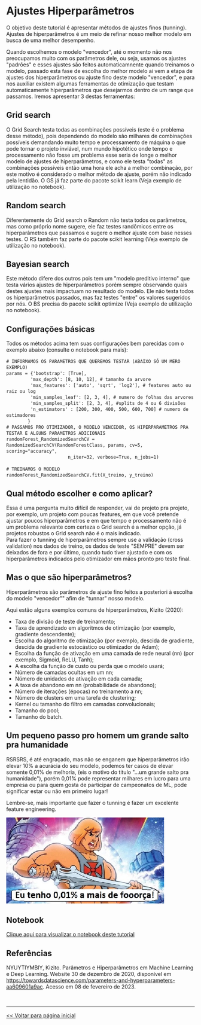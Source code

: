 # Ajustes Hiperparâmetros

O objetivo deste tutorial é apresentar métodos de ajustes finos (tunning). Ajustes de hiperparâmetros é um meio de refinar nosso melhor modelo em busca de uma melhor desempenho.

Quando escolhemos o modelo "vencedor", até o momento não nos preocupamos muito com os parâmetros dele, ou seja, usamos os ajustes "padrões" e esses ajustes são feitos automaticamnente quando treinamos o modelo, passado esta fase de escolha do melhor modelo ai vem a etapa de ajustes dos hiperparâmetros ou ajuste fino deste modelo "vencedor", e para nos auxiliar existem algumas ferramentas de otimização que testam automaticamente hiperparâmetros que desejarmos dentro de um range que passamos. Iremos apresentar 3 destas ferramentas:

## Grid search
O Grid Search testa todas as combinações possíveis (este é o problema desse método), pois dependendo do modelo são milhares de combinações possíveis demandando muito tempo e processamento de máquina o que pode tornar o projeto inviável, num mundo hipotético onde tempo e processamento não fosse um problema esse seria de longe o melhor modelo de ajustes de hiperparâmetros, e como ele testa "todas" as combinações possíveis então uma hora ele acha a melhor combinação, por este motivo é considerado o melhor método de ajuste, porém não indicado pela lentidão. O GS já faz parte do pacote scikit learn (Veja exemplo de utilização no notebook).

## Random search
Diferentemente do Grid search o Random não testa todos os parâmetros, mas como próprio nome sugere, ele faz testes randômicos entre os hiperparâmetros que passamos e sugere o melhor ajuste com base nesses testes. O RS também faz parte do pacote scikit learning (Veja exemplo de utilização no notebook).

## Bayesian search
Este método difere dos outros pois tem um "modelo preditivo interno" que testa vários ajustes de hiperparâmetros porém sempre observando quais destes ajustes mais impactuam no resultado do modelo. Ele não testa todos os hiperparâmetros passados, mas faz testes "entre" os valores sugeridos por nós. O BS precisa do pacote scikit optimize (Veja exemplo de utilização no notebook).

## Configurações básicas
Todos os métodos acima tem suas configurações bem parecidas com o exemplo abaixo (consulte o notebook para mais):

    # INFORMAMOS OS PARAMETROS QUE QUEREMOS TESTAR (ABAIXO SÓ UM MERO EXEMPLO)
    params = {'bootstrap': [True], 
             'max_depth': [8, 10, 12], # tamanho da arvore
             'max_features': ['auto', 'sqrt', 'log2'], # features auto ou raiz ou log
             'min_samples_leaf': [2, 3, 4], # numero de folhas das arvores
             'min_samples_split': [2, 3, 4], #splits de 4 ou 6 divisões
             'n_estimators' : [200, 300, 400, 500, 600, 700] # numero de estimadores
            }
    # PASSAMOS PRO OTIMIZADOR, O MODELO VENCEDOR, OS HIPERPARAMETROS PRA TESTAR E ALGUNS PARAMETROS ADICIONAIS
    randomForest_RandomizedSearchCV = RandomizedSearchCV(RandomForestClass, params, cv=5, scoring="accuracy", 
                           n_iter=32, verbose=True, n_jobs=1)
    
    # TREINAMOS O MODELO
    randomForest_RandomizedSearchCV.fit(X_treino, y_treino)


## Qual método escolher e como aplicar?
Essa é uma pergunta muito difícil de responder, vai de projeto pra projeto, por exemplo, um projeto com poucas features, em que você pretende ajustar poucos hiperparâmetros e em que tempo e processamento não é um problema relevante com certeza o Grid search é a melhor opção, já projetos robustos o Grid search não é o mais indicado.<br>
Para fazer o tunning de hiperparâmetros sempre use a validação (cross validation) nos dados de treino, os dados de teste "SEMPRE" devem ser deixados de fora e por último, quando tudo tiver ajustado e com os hiperparâmetros indicados pelo otimizador em mãos pronto pro teste final.

## Mas o que são hiperparâmetros?
Hiperparâmetros são parâmetros de ajuste fino feitos a posteriori à escolha do modelo "vencedor"" afim de "tunnar" nosso modelo.

Aqui estão alguns exemplos comuns de hiperparâmetros,  Kizito (2020):

  - Taxa de divisão de teste de treinamento;
  - Taxa de aprendizado em algoritmos de otimização (por exemplo, gradiente descendente);
  - Escolha do algoritmo de otimização (por exemplo, descida de gradiente, descida de gradiente estocástico ou otimizador de Adam);
  - Escolha da função de ativação em uma camada de rede neural (nn) (por exemplo, Sigmoid, ReLU, Tanh);
  - A escolha da função de custo ou perda que o modelo usará;
  - Número de camadas ocultas em um nn;
  - Número de unidades de ativação em cada camada;
  - A taxa de abandono em nn (probabilidade de abandono);
  - Número de iterações (épocas) no treinamento a nn;
  - Número de clusters em uma tarefa de clustering;
  - Kernel ou tamanho do filtro em camadas convolucionais;
  - Tamanho do pool;
  - Tamanho do batch.

## Um pequeno passo pro homem um grande salto pra humanidade
RSRSRS, é até engraçado, mas não se enganem que hiperparâmetros irão elevar 10% a acurácia do seu modelo, podemos ter casos de elevar somente 0,01% de melhoria, (eis o motivo do titulo "...um grande salto pra humanidade"), porém 0,01% pode representar milhares em lucro para uma empresa ou para quem gosta de participar de campeonatos de ML, pode significar estar ou não em primeiro lugar!

Lembre-se, mais importante que fazer o tunning é fazer um excelente feature engineering.

<img src='hm.jpg'>


## Notebook
[Clique aqui para visualizar o notebook deste tutorial](https://github.com/dev-daniel-amorim/ML-Ajustes_Hiperparametros/blob/main/ML%20-%20Ajustes%20Hiperpar%C3%A2metros.ipynb)

## Referências
NYUYTIYMBIY, Kizito. Parâmetros e Hiperparâmetros em Machine Learning e Deep Learning. Website 30 de dezembro de 2020, disponível em <https://towardsdatascience.com/parameters-and-hyperparameters-aa609601a9ac>. Acesso em 08 de fevereiro de 2023.


<br>
<hr>

[<< Voltar para página inicial](https://github.com/dev-daniel-amorim)
